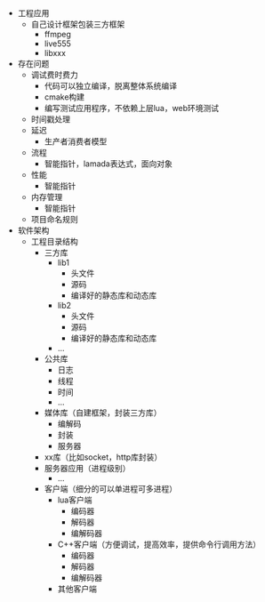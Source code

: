 

- 工程应用
  - 自己设计框架包装三方框架
    - ffmpeg
    - live555
    - libxxx
- 存在问题
  - 调试费时费力
    - 代码可以独立编译，脱离整体系统编译
    - cmake构建
    - 编写测试应用程序，不依赖上层lua，web环境测试
  - 时间戳处理
  - 延迟
    - 生产者消费者模型
  - 流程
    - 智能指针，lamada表达式，面向对象
  - 性能
    - 智能指针
  - 内存管理
    - 智能指针
  - 项目命名规则
- 软件架构
  - 工程目录结构
    - 三方库
      - lib1
        - 头文件
        - 源码
        - 编译好的静态库和动态库
      - lib2
        - 头文件
        - 源码
        - 编译好的静态库和动态库
      - ...
    - 公共库
      - 日志
      - 线程
      - 时间
      - ...
    - 媒体库（自建框架，封装三方库）
      - 编解码
      - 封装
      - 服务器
    - xx库（比如socket，http库封装）
    - 服务器应用（进程级别）
      - ...
    - 客户端（细分的可以单进程可多进程）
      - lua客户端
        - 编码器
        - 解码器
        - 编解码器
      - C++客户端（方便调试，提高效率，提供命令行调用方法）
        - 编码器
        - 解码器
        - 编解码器
      - 其他客户端